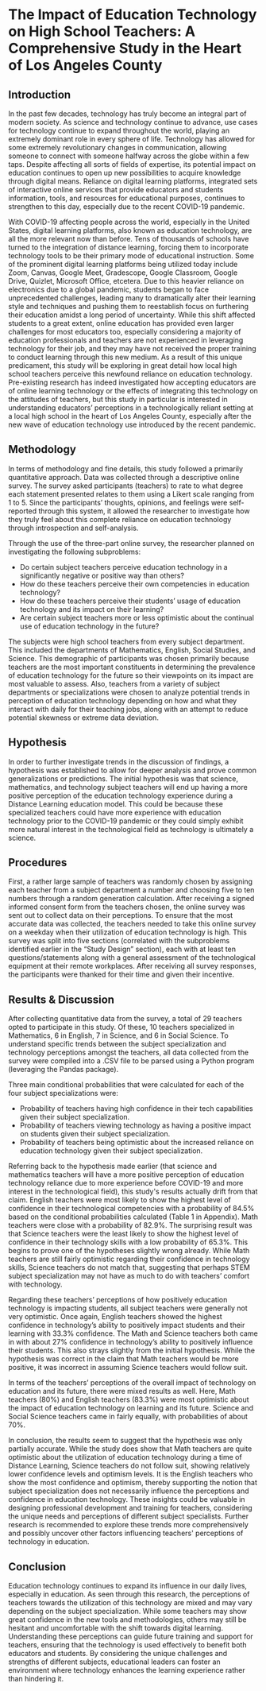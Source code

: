 # The Impact of Education Technology on High School Teachers: A Comprehensive Study in the Heart of Los Angeles County

## Introduction

In the past few decades, technology has truly become an integral part of modern society. As science and technology continue to advance, use cases for technology continue to expand throughout the world, playing an extremely dominant role in every sphere of life. Technology has allowed for some extremely revolutionary changes in communication, allowing someone to connect with someone halfway across the globe within a few taps. Despite affecting all sorts of fields of expertise, its potential impact on education continues to open up new possibilities to acquire knowledge through digital means. Reliance on digital learning platforms, integrated sets of interactive online services that provide educators and students information, tools, and resources for educational purposes, continues to strengthen to this day, especially due to the recent COVID-19 pandemic.

With COVID-19 affecting people across the world, especially in the United States, digital learning platforms, also known as education technology, are all the more relevant now than before. Tens of thousands of schools have turned to the integration of distance learning, forcing them to incorporate technology tools to be their primary mode of educational instruction. Some of the prominent digital learning platforms being utilized today include Zoom, Canvas, Google Meet, Gradescope, Google Classroom, Google Drive, Quizlet, Microsoft Office, etcetera. Due to this heavier reliance on electronics due to a global pandemic, students began to face unprecedented challenges, leading many to dramatically alter their learning style and techniques and pushing them to reestablish focus on furthering their education amidst a long period of uncertainty. While this shift affected students to a great extent, online education has provided even larger challenges for most educators too, especially considering a majority of education professionals and teachers are not experienced in leveraging technology for their job, and they may have not received the proper training to conduct learning through this new medium. As a result of this unique predicament, this study will be exploring in great detail how local high school teachers perceive this newfound reliance on education technology. Pre-existing research has indeed investigated how accepting educators are of online learning technology or the effects of integrating this technology on the attitudes of teachers, but this study in particular is interested in understanding educators’ perceptions in a technologically reliant setting at a local high school in the heart of Los Angeles County, especially after the new wave of education technology use introduced by the recent pandemic.

## Methodology

In terms of methodology and fine details, this study followed a primarily quantitative approach. Data was collected through a descriptive online survey. The survey asked participants (teachers) to rate to what degree each statement presented relates to them using a Likert scale ranging from 1 to 5. Since the participants’ thoughts, opinions, and feelings were self-reported through this system, it allowed the researcher to investigate how they truly feel about this complete reliance on education technology through introspection and self-analysis.

Through the use of the three-part online survey, the researcher planned on investigating the following subproblems:

- Do certain subject teachers perceive education technology in a significantly negative or positive way than others?
- How do these teachers perceive their own competencies in education technology?
- How do these teachers perceive their students’ usage of education technology and its impact on their learning?
- Are certain subject teachers more or less optimistic about the continual use of education technology in the future?

The subjects were high school teachers from every subject department. This included the departments of Mathematics, English, Social Studies, and Science. This demographic of participants was chosen primarily because teachers are the most important constituents in determining the prevalence of education technology for the future so their viewpoints on its impact are most valuable to assess. Also, teachers from a variety of subject departments or specializations were chosen to analyze potential trends in perception of education technology depending on how and what they interact with daily for their teaching jobs, along with an attempt to reduce potential skewness or extreme data deviation.

## Hypothesis

In order to further investigate trends in the discussion of findings, a hypothesis was established to allow for deeper analysis and prove common generalizations or predictions. The initial hypothesis was that science, mathematics, and technology subject teachers will end up having a more positive perception of the education technology experience during a Distance Learning education model. This could be because these specialized teachers could have more experience with education technology prior to the COVID-19 pandemic or they could simply exhibit more natural interest in the technological field as technology is ultimately a science.

## Procedures

First, a rather large sample of teachers was randomly chosen by assigning each teacher from a subject department a number and choosing five to ten numbers through a random generation calculation. After receiving a signed informed consent form from the teachers chosen, the online survey was sent out to collect data on their perceptions. To ensure that the most accurate data was collected, the teachers needed to take this online survey on a weekday when their utilization of education technology is high. This survey was split into five sections (correlated with the subproblems identified earlier in the “Study Design” section), each with at least ten questions/statements along with a general assessment of the technological equipment at their remote workplaces. After receiving all survey responses, the participants were thanked for their time and given their incentive.

## Results & Discussion

After collecting quantitative data from the survey, a total of 29 teachers opted to participate in this study. Of these, 10 teachers specialized in Mathematics, 6 in English, 7 in Science, and 6 in Social Science. To understand specific trends between the subject specialization and technology perceptions amongst the teachers, all data collected from the survey were compiled into a .CSV file to be parsed using a Python program (leveraging the Pandas package).

Three main conditional probabilities that were calculated for each of the four subject specializations were:

- Probability of teachers having high confidence in their tech capabilities given their subject specialization.
- Probability of teachers viewing technology as having a positive impact on students given their subject specialization.
- Probability of teachers being optimistic about the increased reliance on education technology given their subject specialization.

Referring back to the hypothesis made earlier (that science and mathematics teachers will have a more positive perception of education technology reliance due to more experience before COVID-19 and more interest in the technological field), this study's results actually drift from that claim. English teachers were most likely to show the highest level of confidence in their technological competencies with a probability of 84.5% based on the conditional probabilities calculated (Table 1 in Appendix). Math teachers were close with a probability of 82.9%. The surprising result was that Science teachers were the least likely to show the highest level of confidence in their technology skills with a low probability of 65.3%. This begins to prove one of the hypotheses slightly wrong already. While Math teachers are still fairly optimistic regarding their confidence in technology skills, Science teachers do not match that, suggesting that perhaps STEM subject specialization may not have as much to do with teachers’ comfort with technology. 

Regarding these teachers’ perceptions of how positively education technology is impacting students, all subject teachers were generally not very optimistic. Once again, English teachers showed the highest confidence in technology’s ability to positively impact students and their learning with 33.3% confidence. The Math and Science teachers both came in with about 27% confidence in technology’s ability to positively influence their students. This also strays slightly from the initial hypothesis. While the hypothesis was correct in the claim that Math teachers would be more positive, it was incorrect in assuming Science teachers would follow suit. 

In terms of the teachers’ perceptions of the overall impact of technology on education and its future, there were mixed results as well. Here, Math teachers (80%) and English teachers (83.3%) were most optimistic about the impact of education technology on learning and its future. Science and Social Science teachers came in fairly equally, with probabilities of about 70%.

In conclusion, the results seem to suggest that the hypothesis was only partially accurate. While the study does show that Math teachers are quite optimistic about the utilization of education technology during a time of Distance Learning, Science teachers do not follow suit, showing relatively lower confidence levels and optimism levels. It is the English teachers who show the most confidence and optimism, thereby supporting the notion that subject specialization does not necessarily influence the perceptions and confidence in education technology. These insights could be valuable in designing professional development and training for teachers, considering the unique needs and perceptions of different subject specialists. Further research is recommended to explore these trends more comprehensively and possibly uncover other factors influencing teachers' perceptions of technology in education.

## Conclusion

Education technology continues to expand its influence in our daily lives, especially in education. As seen through this research, the perceptions of teachers towards the utilization of this technology are mixed and may vary depending on the subject specialization. While some teachers may show great confidence in the new tools and methodologies, others may still be hesitant and uncomfortable with the shift towards digital learning. Understanding these perceptions can guide future training and support for teachers, ensuring that the technology is used effectively to benefit both educators and students. By considering the unique challenges and strengths of different subjects, educational leaders can foster an environment where technology enhances the learning experience rather than hindering it.

